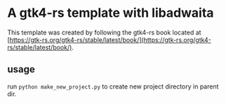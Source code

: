 # A gtk4-rs template with libadwaita


This template was created by following the gtk4-rs book located at [https://gtk-rs.org/gtk4-rs/stable/latest/book/](https://gtk-rs.org/gtk4-rs/stable/latest/book/).


## usage

run `python make_new_project.py` to create new project directory in parent dir.
